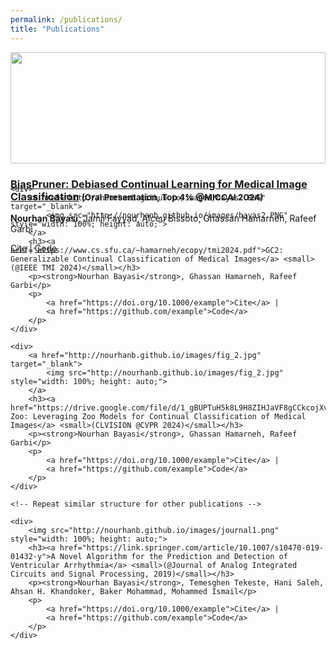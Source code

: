 ```yaml
---
permalink: /publications/
title: "Publications"
---
```


<div style="display: grid; grid-template-columns: repeat(auto-fill, minmax(300px, 1fr)); gap: 20px;">
    <div>
        <a href="http://nourhanb.github.io/images/biaspruner.png" target="_blank">
            <img src="http://nourhanb.github.io/images/biaspruner.png" style="width: 100%; height: auto;">
        </a>
        <h3><a href="https://arxiv.org/pdf/2407.08609#page=8.78">BiasPruner: Debiased Continual Learning for Medical Image Classification</a> <small>(Oral Presentation, Top 4% @MICCAI 2024)</small></h3>
        <p><strong>Nourhan Bayasi</strong>, Jamil Fayyad, Alceu Bissoto, Ghassan Hamarneh, Rafeef Garbi</p>
        <p>
            <a href="https://doi.org/10.1000/example">Cite</a> | 
            <a href="https://github.com/example">Code</a>
        </p>
    </div>

    <div>
        <a href="http://nourhanb.github.io/images/bayas2.PNG" target="_blank">
            <img src="http://nourhanb.github.io/images/bayas2.PNG" style="width: 100%; height: auto;">
        </a>
        <h3><a href="https://www.cs.sfu.ca/~hamarneh/ecopy/tmi2024.pdf">GC2: Generalizable Continual Classification of Medical Images</a> <small>(@IEEE TMI 2024)</small></h3>
        <p><strong>Nourhan Bayasi</strong>, Ghassan Hamarneh, Rafeef Garbi</p>
        <p>
            <a href="https://doi.org/10.1000/example">Cite</a> | 
            <a href="https://github.com/example">Code</a>
        </p>
    </div>

    <div>
        <a href="http://nourhanb.github.io/images/fig_2.jpg" target="_blank">
            <img src="http://nourhanb.github.io/images/fig_2.jpg" style="width: 100%; height: auto;">
        </a>
        <h3><a href="https://drive.google.com/file/d/1_gBUPTuH5k8L9H8ZIHJaVF8gCCkcojXv/view">Continual-Zoo: Leveraging Zoo Models for Continual Classification of Medical Images</a> <small>(CLVISION @CVPR 2024)</small></h3>
        <p><strong>Nourhan Bayasi</strong>, Ghassan Hamarneh, Rafeef Garbi</p>
        <p>
            <a href="https://doi.org/10.1000/example">Cite</a> | 
            <a href="https://github.com/example">Code</a>
        </p>
    </div>

    <!-- Repeat similar structure for other publications -->

    <div>
        <img src="http://nourhanb.github.io/images/journal1.png" style="width: 100%; height: auto;">
        <h3><a href="https://link.springer.com/article/10.1007/s10470-019-01432-y">A Novel Algorithm for the Prediction and Detection of Ventricular Arrhythmia</a> <small>(@Journal of Analog Integrated Circuits and Signal Processing, 2019)</small></h3>
        <p><strong>Nourhan Bayasi</strong>, Temesghen Tekeste, Hani Saleh, Ahsan H. Khandoker, Baker Mohammad, Mohammed Ismail</p>
        <p>
            <a href="https://doi.org/10.1000/example">Cite</a> | 
            <a href="https://github.com/example">Code</a>
        </p>
    </div>
</div>
